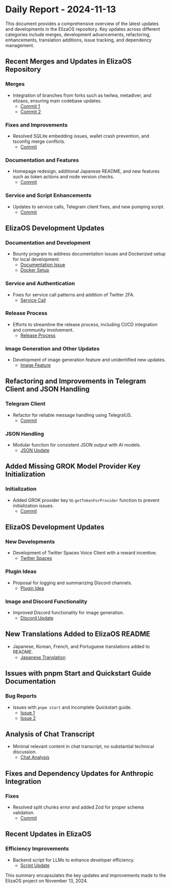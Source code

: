 # Daily Report - 2024-11-13

This document provides a comprehensive overview of the latest updates and developments in the ElizaOS repository. Key updates across different categories include merges, development advancements, refactoring, enhancements, translation additions, issue tracking, and dependency management.

## Recent Merges and Updates in ElizaOS Repository

### Merges

- Integration of branches from forks such as twilwa, metadiver, and elizaos, ensuring main codebase updates.
  - [Commit 1](https://github.com/elizaOS/eliza/commit/a4b22e297be58a65c022aa5ce9b8e99500065041)
  - [Commit 2](https://github.com/elizaOS/eliza/commit/3b5f276473c67a8e6fdb3cb8b50b30c6cef03977)

### Fixes and Improvements

- Resolved SQLite embedding issues, wallet crash prevention, and tsconfig merge conflicts.
  - [Commit](https://github.com/elizaOS/eliza/commit/193e5e7ba8fc87d3da2fd796a49a32420e1595cf)

### Documentation and Features

- Homepage redesign, additional Japanese README, and new features such as token actions and node version checks.
  - [Commit](https://github.com/elizaOS/eliza/commit/e5aff16dc7f61abcb04293c7ed7e211c98277efa)

### Service and Script Enhancements

- Updates to service calls, Telegram client fixes, and new pumping script.
  - [Commit](https://github.com/elizaOS/eliza/commit/69495d4445bbcd57f80880593cf31441865f8873)

## ElizaOS Development Updates

### Documentation and Development

- Bounty program to address documentation issues and Dockerized setup for local development.
  - [Documentation Issue](https://github.com/elizaOS/eliza/issues/298)
  - [Docker Setup](https://github.com/elizaOS/eliza/pull/293)

### Service and Authentication

- Fixes for service call patterns and addition of Twitter 2FA.
  - [Service Call](https://github.com/elizaOS/eliza/commit/681ccfad3f95447eaf81c53bfda88f0a771e5ba9)

### Release Process

- Efforts to streamline the release process, including CI/CD integration and community involvement.
  - [Release Process](https://github.com/elizaOS/eliza/issues/317)

### Image Generation and Other Updates

- Development of image generation feature and unidentified new updates.
  - [Image Feature](https://github.com/elizaOS/eliza/pull/316)

## Refactoring and Improvements in Telegram Client and JSON Handling

### Telegram Client

- Refactor for reliable message handling using TelegrafJS.
  - [Commit](https://github.com/elizaOS/eliza/commit/e235713aa81d18987646c46e8a9bec7adf49b099)

### JSON Handling

- Modular function for consistent JSON output with AI models.
  - [JSON Update](https://github.com/elizaOS/eliza/commit/e9d03e73d1b77224d02cbcf18925be881fa1ea3e)

## Added Missing GROK Model Provider Key Initialization

### Initialization

- Added GROK provider key to `getTokenForProvider` function to prevent initialization issues.
  - [Commit](https://github.com/elizaOS/eliza/commit/8af71708f048de8514e822bc956e93c5ec663d63)

## ElizaOS Development Updates

### New Developments

- Development of Twitter Spaces Voice Client with a reward incentive.
  - [Twitter Spaces](https://github.com/elizaOS/eliza/issues/301)

### Plugin Ideas

- Proposal for logging and summarizing Discord channels.
  - [Plugin Idea](https://github.com/elizaOS/eliza/issues/318)

### Image and Discord Functionality

- Improved Discord functionality for image generation.
  - [Discord Update](https://github.com/elizaOS/eliza/commit/1b0d5fe451a803fea480afa6be464805ff4fa2bc)

## New Translations Added to ElizaOS README

- Japanese, Korean, French, and Portuguese translations added to README.
  - [Japanese Translation](https://github.com/elizaOS/eliza/commit/70095828f62a4999d05d29deee90a044e154cce7)

## Issues with pnpm Start and Quickstart Guide Documentation

### Bug Reports

- Issues with `pnpm start` and incomplete Quickstart guide.
  - [Issue 1](https://github.com/elizaOS/eliza/issues/288)
  - [Issue 2](https://github.com/elizaOS/eliza/issues/284)

## Analysis of Chat Transcript

- Minimal relevant content in chat transcript, no substantial technical discussion.
  - [Chat Analysis](https://discord.com/channels/1253563208833433701/1326603270893867064)

## Fixes and Dependency Updates for Anthropic Integration

### Fixes

- Resolved split chunks error and added Zod for proper schema validation.
  - [Commit](https://github.com/elizaOS/eliza/commit/1260b33d4db17f182ca9c3ba6852675f206b279e)

## Recent Updates in ElizaOS

### Efficiency Improvements

- Backend script for LLMs to enhance developer efficiency.
  - [Script Update](https://github.com/elizaOS/eliza/pull/282)

This summary encapsulates the key updates and improvements made to the ElizaOS project on November 13, 2024.
